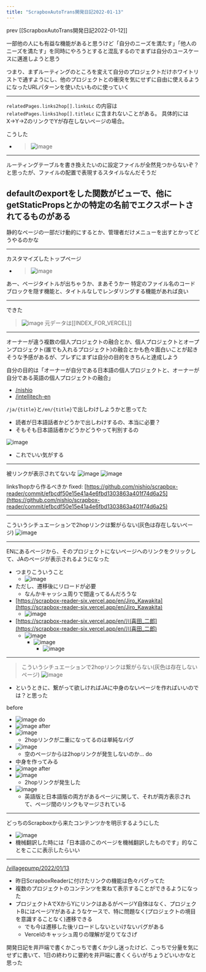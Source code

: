 ```yaml
---
title: "ScrapboxAutoTrans開発日記2022-01-13"
---
```


prev [[ScrapboxAutoTrans開発日記2022-01-12]]

一部他の人にも有益な機能があると思うけど「自分のニーズを満たす」「他人のニーズを満たす」を同時にやろうとすると混乱するのでまずは自分のユースケースに邁進しようと思う

つまり、まずルーティングのところを変えて自分のプロジェクトだけホワイトリストで通すようにし、他のプロジェクトとの衝突を気にせずに自由に使えるようになったURLパターンを使いたいものに使っていく

---
`relatedPages.links2hop[].linksLc`
の内容は
`relatedPages.links1hop[].titleLc`
に含まれないことがある。
具体的にはX→Y→ZのリンクでYが存在しないページの場合。

こうした
- > ![image](https://gyazo.com/403dba866dcebf842d87fcba6fb93720/thumb/1000)

---
ルーティングテーブルを書き換えたいのに設定ファイルが全然見つからないぞ？と思ったが、ファイルの配置で表現するスタイルなんだそうだ

defaultのexportをした関数がビューで、他にgetStaticPropsとかの特定の名前でエクスポートされてるものがある
---
静的なページの一部だけ動的にするとか、管理者だけメニューを出すとかってどうやるのかな

---
カスタマイズしたトップページ
- > ![image](https://gyazo.com/6438e371e7b01cb8423bfa790251ff14/thumb/1000)

あー、ページタイトルが出ちゃうか、まあそうかー
特定のファイル名のコードブロックを隠す機能と、タイトルなしでレンダリングする機能があれば良い

---
できた
> ![image](https://gyazo.com/8189ce957cf5d80098a337d384f40d19/thumb/1000)
元データは[[INDEX_FOR_VERCEL]]

---
オーナーが違う複数の個人プロジェクトの融合とか、個人プロジェクトとオープンプロジェクト(誰でも入れるプロジェクト)の融合とかも色々面白いことが起きそうな予感があるが、ブレずにまずは自分の目的をきちんと達成しよう

自分の目的は「オーナーが自分である日本語の個人プロジェクトと、オーナーが自分である英語の個人プロジェクトの融合」
- [/nishio](https://scrapbox.io/nishio)
- [/intellitech-en](https://scrapbox.io/intellitech-en)

`/ja/{title}`と`/en/{title}`で出しわけしようかと思ってた
- 読者が日本語話者かどうかで出しわけするの、本当に必要？
- そもそも日本語話者かどうかどうやって判別するの

![image](https://gyazo.com/d6bf9335203efd3880b84ed7c1a01691/thumb/1000)

- これでいい気がする

---
被リンクが表示されてないな
![image](https://gyazo.com/8773a16c6beae7df133ac0a39e2e4527/thumb/1000)
![image](https://gyazo.com/de08b80e7999936b7ce3d3bdd84929ab/thumb/1000)

links1hopから作るべきか
fixed: [https://github.com/nishio/scrapbox-reader/commit/efbcdf50e15e41a4e6fbd1303863a401f74d6a25](https://github.com/nishio/scrapbox-reader/commit/efbcdf50e15e41a4e6fbd1303863a401f74d6a25)

---
こういうシチュエーションで2hopリンクは繋がらない(灰色は存在しないページ)
![image](https://gyazo.com/5ce3067b14ff6bb0dfd3edf56c660807/thumb/1000)

---
ENにあるページから、そのプロジェクトにないページへのリンクをクリックして、JAのページが表示されるようになった
- つまりこういうこと
    - ![image](https://gyazo.com/9241812e18871f937d2632db37e74b7b/thumb/1000)
- ただし、遷移後にリロードが必要
    - なんかキャッシュ周りで間違ってるんだろうな
- [https://scrapbox-reader-six.vercel.app/en/Jiro_Kawakita](https://scrapbox-reader-six.vercel.app/en/Jiro_Kawakita)
    - ![image](https://gyazo.com/d5965a3448a5fbac3bb11779f65f8f48/thumb/1000)
- [https://scrapbox-reader-six.vercel.app/en/川喜田_二郎](https://scrapbox-reader-six.vercel.app/en/川喜田_二郎)
    - ![image](https://gyazo.com/3aabffe56e4d3c1337aff6431b14eb3d/thumb/1000)
        - ![image](https://gyazo.com/d9b8628e2daf55c2dbbf28055cb7fdc1/thumb/1000)
            - ![image](https://gyazo.com/511e592b4ce873bfa08034420d952f7c/thumb/1000)

---
> こういうシチュエーションで2hopリンクは繋がらない(灰色は存在しないページ)
>  ![image](https://gyazo.com/5ce3067b14ff6bb0dfd3edf56c660807/thumb/1000)
- というときに、繋がって欲しければJAに中身のないページを作ればいいのでは？と思った

before
- ![image](https://gyazo.com/6ea34b61ecec16f65e33eae43fe57ab0/thumb/1000)
do
- ![image](https://gyazo.com/eb7aff0abd31a7de3397a6caf8f8debe/thumb/1000)
after
- ![image](https://gyazo.com/6feeafba7920b550244aa90d0d3aa7a7/thumb/1000)
    - 2hopリンクが二重になってるのは単純なバグ
- ![image](https://gyazo.com/8bbb2555e05cc52196682f4c5134dea9/thumb/1000)
    - 空のページからは2hopリンクが発生しないのか…
do
- 中身を作ってみる
- ![image](https://gyazo.com/21fcc56e2dfd63118a2b31ca39fb80ca/thumb/1000)
after
- ![image](https://gyazo.com/e529fb4d4750fdff363b53a594e54ac9/thumb/1000)
    - 2hopリンクが発生した
- ![image](https://gyazo.com/1258baeaec252210c06b100e51c064c8/thumb/1000)
    - 英語版と日本語版の両方があるページに関して、それが両方表示されて、ページ間のリンクもマージされている

---
どっちのScrapboxから来たコンテンツかを明示するようにした
- ![image](https://gyazo.com/8d9ef170c10175410b8e85389620d2d1/thumb/1000)
- 機械翻訳した時には「日本語のこのページを機械翻訳したものです」的なことをここに表示したらいい

---
[/villagepump/2022/01/13](https://scrapbox.io/villagepump/2022/01/13)
- 昨日ScrapboxReaderに付けたリンクの機能は色々バグってた
- 複数のプロジェクトのコンテンツを束ねて表示することができるようになった
- プロジェクトAでXからYにリンクはあるがページY自体はなく、プロジェクトBにはページYがあるようなケースで、特に問題なく(プロジェクトの境目を意識することなく)遷移できる
    - でも今は遷移した後リロードしないといけないバグがある
    - Vercelのキャッシュ周りの理解が足りてなさげ

開発日記を井戸端で書くかこっちで書くか少し迷ったけど、こっちで分量を気にせずに書いて、1日の終わりに要約を井戸端に書くくらいがちょうどいいかなと思った

